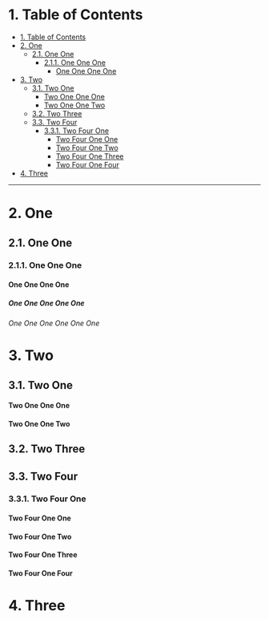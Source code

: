 <!-- !numberedheadings -->

# 1\. Table of Contents

<!-- !toc (level=4) -->

* [1\. Table of Contents](#1-table-of-contents)
* [2\. One](#2-one)
  * [2.1\. One One](#2-1-one-one)
    * [2.1.1\. One One One](#2-1-1-one-one-one)
      * [One One One One](#one-one-one-one)
* [3\. Two](#3-two)
  * [3.1\. Two One](#3-1-two-one)
      * [Two One One One](#two-one-one-one)
      * [Two One One Two](#two-one-one-two)
  * [3.2\. Two Three](#3-2-two-three)
  * [3.3\. Two Four](#3-3-two-four)
    * [3.3.1\. Two Four One](#3-3-1-two-four-one)
      * [Two Four One One](#two-four-one-one)
      * [Two Four One Two](#two-four-one-two)
      * [Two Four One Three](#two-four-one-three)
      * [Two Four One Four](#two-four-one-four)
* [4\. Three](#4-three)

<!-- toc! -->

----

# 2\. One

## 2.1\. One One

### 2.1.1\. One One One

#### One One One One

##### One One One One One

###### One One One One One One

# 3\. Two

## 3.1\. Two One

#### Two One One One

#### Two One One Two

## 3.2\. Two Three

## 3.3\. Two Four

### 3.3.1\. Two Four One

#### Two Four One One

#### Two Four One Two

#### Two Four One Three

#### Two Four One Four

# 4\. Three



